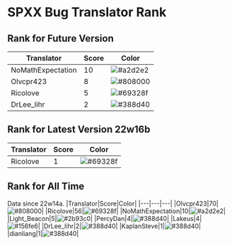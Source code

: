 # SPXX Bug Translator Rank
## Rank for Future Version
|Translator|Score|Color|
|---|---|---|
|NoMathExpectation|10|![#a2d2e2](https://via.placeholder.com/15/a2d2e2/000000?text=+)|
|Olvcpr423|8|![#808000](https://via.placeholder.com/15/808000/000000?text=+)|
|Ricolove|5|![#69328f](https://via.placeholder.com/15/69328f/000000?text=+)|
|DrLee_lihr|2|![#388d40](https://via.placeholder.com/15/388d40/000000?text=+)|
## Rank for Latest Version 22w16b
|Translator|Score|Color|
|---|---|---|
|Ricolove|1|![#69328f](https://via.placeholder.com/15/69328f/000000?text=+)|
## Rank for All Time
Data since 22w14a.
|Translator|Score|Color|
|---|---|---|
|Olvcpr423|70|![#808000](https://via.placeholder.com/15/808000/000000?text=+)|
|Ricolove|56|![#69328f](https://via.placeholder.com/15/69328f/000000?text=+)|
|NoMathExpectation|10|![#a2d2e2](https://via.placeholder.com/15/a2d2e2/000000?text=+)|
|Light_Beacon|5|![#2b93c0](https://via.placeholder.com/15/2b93c0/000000?text=+)|
|PercyDan|4|![#388d40](https://via.placeholder.com/15/388d40/000000?text=+)|
|Lakeus|4|![#156fe6](https://via.placeholder.com/15/156fe6/000000?text=+)|
|DrLee_lihr|2|![#388d40](https://via.placeholder.com/15/388d40/000000?text=+)|
|KaplanSteve|1|![#388d40](https://via.placeholder.com/15/388d40/000000?text=+)|
|dianliang|1|![#388d40](https://via.placeholder.com/15/388d40/000000?text=+)|